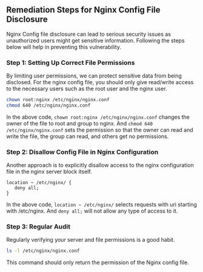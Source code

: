 

## Remediation Steps for Nginx Config File Disclosure
Nginx Config file disclosure can lead to serious security issues as unauthorized users might get sensitive information. Following the steps below will help in preventing this vulnerability.

### Step 1: Setting Up Correct File Permissions
By limiting user permissions, we can protect sensitive data from being disclosed. For the nginx config file, you should only give read/write access to the necessary users such as the root user and the nginx user.

```bash
chown root:nginx /etc/nginx/nginx.conf
chmod 640 /etc/nginx/nginx.conf
```
In the above code, `chown root:nginx /etc/nginx/nginx.conf` changes the owner of the file to root and group to nginx. And `chmod 640 /etc/nginx/nginx.conf` sets the permission so that the owner can read and write the file, the group can read, and others get no permissions.

### Step 2: Disallow Config File in Nginx Configuration
Another approach is to explicitly disallow access to the nginx configuration file in the nginx server block itself. 

```nginx
location ~ /etc/nginx/ {
   deny all;
}
```
In the above code, `location ~ /etc/nginx/` selects requests with uri starting with /etc/nginx. And `deny all;` will not allow any type of access to it.

### Step 3: Regular Audit
Regularly verifying your server and file permissions is a good habit. 

```bash
ls -l /etc/nginx/nginx.conf
```
This command should only return the permission of the Nginx config file.